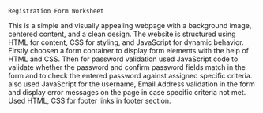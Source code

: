 



                                                                  Registration Form Worksheet 




This is a simple and visually appealing webpage with a background image, centered content, and a clean design. The website is structured using HTML for content, CSS for styling, and JavaScript for dynamic behavior.
Firstly choosen a form container to display form elements with the help of HTML and CSS.
Then for password validation used JavaScript code to validate whether the password and confirm password fields match in the form and to check the entered password against assigned specific criteria.
also used JavaScript for the username, Email Address validation in the form and display error messages on the page in case specific criteria not met. 
Used HTML, CSS for footer links in footer section.

 
